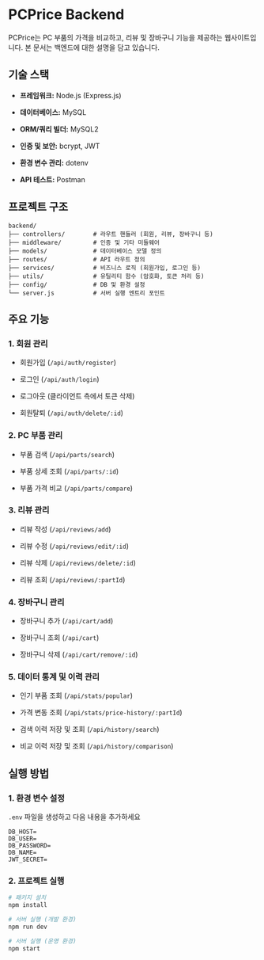 # PCPrice Backend

PCPrice는 PC 부품의 가격을 비교하고, 리뷰 및 장바구니 기능을 제공하는 웹사이트입니다. 본 문서는 백엔드에 대한 설명을 담고 있습니다.

## 기술 스택

-   **프레임워크:** Node.js (Express.js)
    
-   **데이터베이스:** MySQL
    
-   **ORM/쿼리 빌더:** MySQL2
    
-   **인증 및 보안:** bcrypt, JWT
    
-   **환경 변수 관리:** dotenv
    
-   **API 테스트:** Postman
    

## 프로젝트 구조

```
backend/
├── controllers/        # 라우트 핸들러 (회원, 리뷰, 장바구니 등)
├── middleware/         # 인증 및 기타 미들웨어
├── models/             # 데이터베이스 모델 정의
├── routes/             # API 라우트 정의
├── services/           # 비즈니스 로직 (회원가입, 로그인 등)
├── utils/              # 유틸리티 함수 (암호화, 토큰 처리 등)
├── config/             # DB 및 환경 설정
└── server.js           # 서버 실행 엔트리 포인트

```

## 주요 기능

### 1. 회원 관리

-   회원가입 (`/api/auth/register`)
    
-   로그인 (`/api/auth/login`)
    
-   로그아웃 (클라이언트 측에서 토큰 삭제)
    
-   회원탈퇴 (`/api/auth/delete/:id`)
    

### 2. PC 부품 관리

-   부품 검색 (`/api/parts/search`)
    
-   부품 상세 조회 (`/api/parts/:id`)
    
-   부품 가격 비교 (`/api/parts/compare`)
    

### 3. 리뷰 관리

-   리뷰 작성 (`/api/reviews/add`)
    
-   리뷰 수정 (`/api/reviews/edit/:id`)
    
-   리뷰 삭제 (`/api/reviews/delete/:id`)
    
-   리뷰 조회 (`/api/reviews/:partId`)
    

### 4. 장바구니 관리

-   장바구니 추가 (`/api/cart/add`)
    
-   장바구니 조회 (`/api/cart`)
    
-   장바구니 삭제 (`/api/cart/remove/:id`)
    

### 5. 데이터 통계 및 이력 관리

-   인기 부품 조회 (`/api/stats/popular`)
    
-   가격 변동 조회 (`/api/stats/price-history/:partId`)
    
-   검색 이력 저장 및 조회 (`/api/history/search`)
    
-   비교 이력 저장 및 조회 (`/api/history/comparison`)
    

## 실행 방법

### 1. 환경 변수 설정

`.env` 파일을 생성하고 다음 내용을 추가하세요

```
DB_HOST=
DB_USER=
DB_PASSWORD=
DB_NAME=
JWT_SECRET=

```

### 2. 프로젝트 실행

```bash
# 패키지 설치
npm install

# 서버 실행 (개발 환경)
npm run dev

# 서버 실행 (운영 환경)
npm start

```
